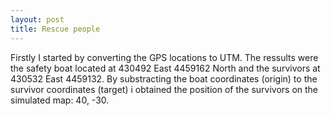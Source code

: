 ```yaml
---
layout: post
title: Rescue people
---
```


Firstly I started by converting the GPS locations to UTM. The ressults were the safety boat located at 430492 East 4459162 North and the survivors at 430532 East 4459132. By substracting the boat coordinates (origin) to the survivor coordinates (target) i obtained the position of the survivors on the simulated map: 40, -30.
